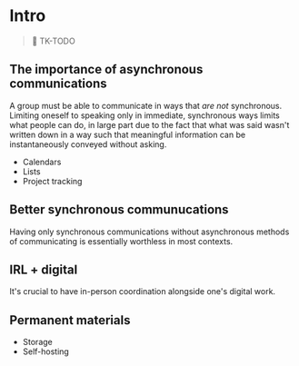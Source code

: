# Intro

> :construction: TK-TODO

## The importance of asynchronous communications

A group must be able to communicate in ways that _are not_ synchronous. Limiting oneself to speaking only in immediate, synchronous ways limits what people can do, in large part due to the fact that what was said wasn't written down in a way such that meaningful information can be instantaneously conveyed without asking.

* Calendars
* Lists
* Project tracking

## Better synchronous communucations

Having only synchronous communications without asynchronous methods of communicating is essentially worthless in most contexts.

## IRL + digital

It's crucial to have in-person coordination alongside one's digital work.

## Permanent materials

* Storage
* Self-hosting
